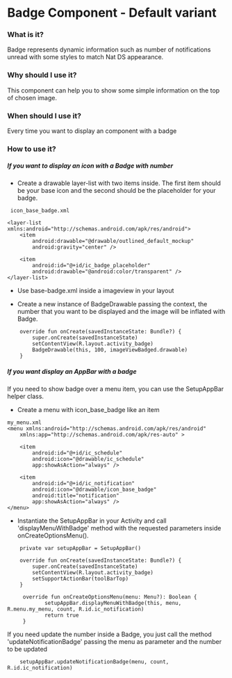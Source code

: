 # Badge Component - Default variant

### What is it?

Badge represents dynamic information such as number of notifications unread with some styles to match Nat DS appearance.

### Why should I use it?

This component can help you to show some simple information on the top of chosen image.

### When should I use it?

Every time you want to display an component with a badge

### How to use it?

##### If you want to display an icon with a Badge with number

 - Create a drawable layer-list with two items inside. The first item should be your base icon and the second should be the placeholder for your badge.

 

``` android
 icon_base_badge.xml
 
<layer-list xmlns:android="http://schemas.android.com/apk/res/android">
    <item
        android:drawable="@drawable/outlined_default_mockup"
        android:gravity="center" />

    <item
        android:id="@+id/ic_badge_placeholder"
        android:drawable="@android:color/transparent" />
</layer-list>

   ```

* Use base-badge.xml inside a imageview in your layout

* Create a new instance of BadgeDrawable passing the context, the number that you want to be displayed and the image will be inflated with Badge.

``` android
    override fun onCreate(savedInstanceState: Bundle?) {
        super.onCreate(savedInstanceState)
        setContentView(R.layout.activity_badge)
        BadgeDrawable(this, 100, imageViewBadged.drawable)
    }
   ```

##### If you want display an AppBar with a badge 

If you need to show badge over a menu item, you can use the SetupAppBar helper class.

* Create a menu with icon_base_badge like an item

``` android
my_menu.xml
<menu xmlns:android="http://schemas.android.com/apk/res/android"
    xmlns:app="http://schemas.android.com/apk/res-auto" >

    <item
        android:id="@+id/ic_schedule"
        android:icon="@drawable/ic_schedule"
        app:showAsAction="always" />

    <item
        android:id="@+id/ic_notification"
        android:icon="@drawable/icon_base_badge"
        android:title="notification"
        app:showAsAction="always" />
</menu>
   ```

   

* Instantiate the SetupAppBar in your Activity and call 'displayMenuWithBadge' method with the requested parameters inside onCreateOptionsMenu().

``` android
    private var setupAppBar = SetupAppBar()

    override fun onCreate(savedInstanceState: Bundle?) {
        super.onCreate(savedInstanceState)
        setContentView(R.layout.activity_badge)
        setSupportActionBar(toolBarTop)
    }

     override fun onCreateOptionsMenu(menu: Menu?): Boolean {
            setupAppBar.displayMenuWithBadge(this, menu, R.menu.my_menu, count, R.id.ic_notification)
            return true
     }
   ```

If you need update the number inside a Badge, you just call the method 'updateNotificationBadge' passing the menu as parameter and the number to be updated

```android
    setupAppBar.updateNotificationBadge(menu, count, R.id.ic_notification)
   ```
